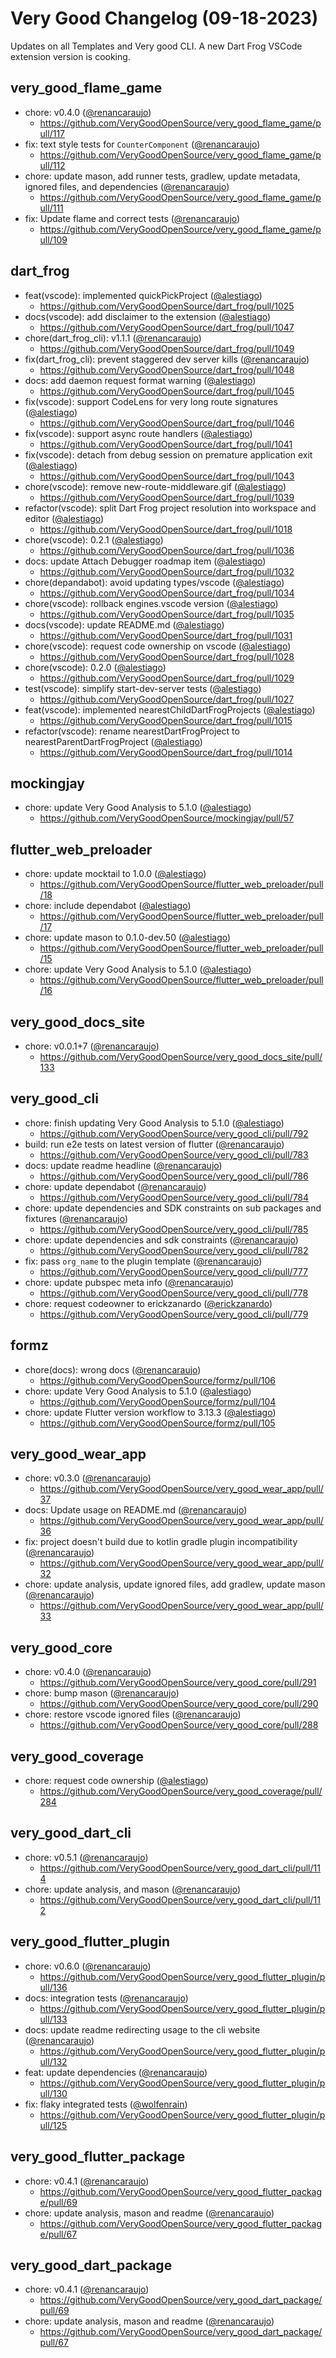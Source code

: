 # Very Good Changelog (09-18-2023)

Updates on all Templates and Very good CLI. A new Dart Frog VSCode extension version is cooking.

## very_good_flame_game

- chore: v0.4.0 ([@renancaraujo](https://github.com/renancaraujo))
  - https://github.com/VeryGoodOpenSource/very_good_flame_game/pull/117
- fix: text style tests for `CounterComponent` ([@renancaraujo](https://github.com/renancaraujo))
  - https://github.com/VeryGoodOpenSource/very_good_flame_game/pull/112
- chore: update mason, add runner tests, gradlew, update metadata, ignored files, and dependencies ([@renancaraujo](https://github.com/renancaraujo))
  - https://github.com/VeryGoodOpenSource/very_good_flame_game/pull/111
- fix: Update flame and correct tests ([@renancaraujo](https://github.com/renancaraujo))
  - https://github.com/VeryGoodOpenSource/very_good_flame_game/pull/109

## dart_frog

- feat(vscode): implemented quickPickProject ([@alestiago](https://github.com/alestiago))
  - https://github.com/VeryGoodOpenSource/dart_frog/pull/1025
- docs(vscode): add disclaimer to the extension ([@alestiago](https://github.com/alestiago))
  - https://github.com/VeryGoodOpenSource/dart_frog/pull/1047
- chore(dart_frog_cli): v1.1.1 ([@renancaraujo](https://github.com/renancaraujo))
  - https://github.com/VeryGoodOpenSource/dart_frog/pull/1049
- fix(dart_frog_cli): prevent staggered dev server kills ([@renancaraujo](https://github.com/renancaraujo))
  - https://github.com/VeryGoodOpenSource/dart_frog/pull/1048
- docs: add daemon request format warning ([@alestiago](https://github.com/alestiago))
  - https://github.com/VeryGoodOpenSource/dart_frog/pull/1045
- fix(vscode): support CodeLens for very long route signatures ([@alestiago](https://github.com/alestiago))
  - https://github.com/VeryGoodOpenSource/dart_frog/pull/1046
- fix(vscode): support async route handlers ([@alestiago](https://github.com/alestiago))
  - https://github.com/VeryGoodOpenSource/dart_frog/pull/1041
- fix(vscode): detach from debug session on premature application exit ([@alestiago](https://github.com/alestiago))
  - https://github.com/VeryGoodOpenSource/dart_frog/pull/1043
- chore(vscode): remove new-route-middleware.gif ([@alestiago](https://github.com/alestiago))
  - https://github.com/VeryGoodOpenSource/dart_frog/pull/1039
- refactor(vscode): split Dart Frog project resolution into workspace and editor ([@alestiago](https://github.com/alestiago))
  - https://github.com/VeryGoodOpenSource/dart_frog/pull/1018
- chore(vscode): 0.2.1 ([@alestiago](https://github.com/alestiago))
  - https://github.com/VeryGoodOpenSource/dart_frog/pull/1036
- docs: update Attach Debugger roadmap item ([@alestiago](https://github.com/alestiago))
  - https://github.com/VeryGoodOpenSource/dart_frog/pull/1032
- chore(depandabot): avoid updating types/vscode ([@alestiago](https://github.com/alestiago))
  - https://github.com/VeryGoodOpenSource/dart_frog/pull/1034
- chore(vscode): rollback engines.vscode version ([@alestiago](https://github.com/alestiago))
  - https://github.com/VeryGoodOpenSource/dart_frog/pull/1035
- docs(vscode): update README.md ([@alestiago](https://github.com/alestiago))
  - https://github.com/VeryGoodOpenSource/dart_frog/pull/1031
- chore(vscode): request code ownership on vscode ([@alestiago](https://github.com/alestiago))
  - https://github.com/VeryGoodOpenSource/dart_frog/pull/1028
- chore(vscode): 0.2.0 ([@alestiago](https://github.com/alestiago))
  - https://github.com/VeryGoodOpenSource/dart_frog/pull/1029
- test(vscode): simplify start-dev-server tests ([@alestiago](https://github.com/alestiago))
  - https://github.com/VeryGoodOpenSource/dart_frog/pull/1027
- feat(vscode): implemented nearestChildDartFrogProjects ([@alestiago](https://github.com/alestiago))
  - https://github.com/VeryGoodOpenSource/dart_frog/pull/1015
- refactor(vscode): rename nearestDartFrogProject to nearestParentDartFrogProject ([@alestiago](https://github.com/alestiago))
  - https://github.com/VeryGoodOpenSource/dart_frog/pull/1014

## mockingjay

- chore: update Very Good Analysis to 5.1.0 ([@alestiago](https://github.com/alestiago))
  - https://github.com/VeryGoodOpenSource/mockingjay/pull/57

## flutter_web_preloader

- chore: update mocktail to 1.0.0 ([@alestiago](https://github.com/alestiago))
  - https://github.com/VeryGoodOpenSource/flutter_web_preloader/pull/18
- chore: include dependabot ([@alestiago](https://github.com/alestiago))
  - https://github.com/VeryGoodOpenSource/flutter_web_preloader/pull/17
- chore: update mason to 0.1.0-dev.50 ([@alestiago](https://github.com/alestiago))
  - https://github.com/VeryGoodOpenSource/flutter_web_preloader/pull/15
- chore: update Very Good Analysis to 5.1.0 ([@alestiago](https://github.com/alestiago))
  - https://github.com/VeryGoodOpenSource/flutter_web_preloader/pull/16

## very_good_docs_site

- chore: v0.0.1+7 ([@renancaraujo](https://github.com/renancaraujo))
  - https://github.com/VeryGoodOpenSource/very_good_docs_site/pull/133

## very_good_cli

- chore: finish updating Very Good Analysis to 5.1.0 ([@alestiago](https://github.com/alestiago))
  - https://github.com/VeryGoodOpenSource/very_good_cli/pull/792
- build: run e2e tests on latest version of flutter ([@renancaraujo](https://github.com/renancaraujo))
  - https://github.com/VeryGoodOpenSource/very_good_cli/pull/783
- docs: update readme headline ([@renancaraujo](https://github.com/renancaraujo))
  - https://github.com/VeryGoodOpenSource/very_good_cli/pull/786
- chore: update dependabot ([@renancaraujo](https://github.com/renancaraujo))
  - https://github.com/VeryGoodOpenSource/very_good_cli/pull/784
- chore: update dependencies and SDK constraints on sub packages and fixtures ([@renancaraujo](https://github.com/renancaraujo))
  - https://github.com/VeryGoodOpenSource/very_good_cli/pull/785
- chore: update dependencies and sdk constraints ([@renancaraujo](https://github.com/renancaraujo))
  - https://github.com/VeryGoodOpenSource/very_good_cli/pull/782
- fix: pass `org_name` to the plugin template ([@renancaraujo](https://github.com/renancaraujo))
  - https://github.com/VeryGoodOpenSource/very_good_cli/pull/777
- chore: update pubspec meta info ([@renancaraujo](https://github.com/renancaraujo))
  - https://github.com/VeryGoodOpenSource/very_good_cli/pull/778
- chore: request codeowner to erickzanardo ([@erickzanardo](https://github.com/erickzanardo))
  - https://github.com/VeryGoodOpenSource/very_good_cli/pull/779

## formz

- chore(docs): wrong docs ([@renancaraujo](https://github.com/renancaraujo))
  - https://github.com/VeryGoodOpenSource/formz/pull/106
- chore: update Very Good Analysis to 5.1.0 ([@alestiago](https://github.com/alestiago))
  - https://github.com/VeryGoodOpenSource/formz/pull/104
- chore: update Flutter version workflow to 3.13.3 ([@alestiago](https://github.com/alestiago))
  - https://github.com/VeryGoodOpenSource/formz/pull/105

## very_good_wear_app

- chore: v0.3.0 ([@renancaraujo](https://github.com/renancaraujo))
  - https://github.com/VeryGoodOpenSource/very_good_wear_app/pull/37
- docs: Update usage on README.md ([@renancaraujo](https://github.com/renancaraujo))
  - https://github.com/VeryGoodOpenSource/very_good_wear_app/pull/36
- fix: project doesn't build due to kotlin gradle plugin incompatibility ([@renancaraujo](https://github.com/renancaraujo))
  - https://github.com/VeryGoodOpenSource/very_good_wear_app/pull/32
- chore: update analysis, update ignored files, add gradlew, update mason ([@renancaraujo](https://github.com/renancaraujo))
  - https://github.com/VeryGoodOpenSource/very_good_wear_app/pull/33

## very_good_core

- chore: v0.4.0 ([@renancaraujo](https://github.com/renancaraujo))
  - https://github.com/VeryGoodOpenSource/very_good_core/pull/291
- chore: bump mason ([@renancaraujo](https://github.com/renancaraujo))
  - https://github.com/VeryGoodOpenSource/very_good_core/pull/290
- chore: restore vscode ignored files ([@renancaraujo](https://github.com/renancaraujo))
  - https://github.com/VeryGoodOpenSource/very_good_core/pull/288

## very_good_coverage

- chore: request code ownership ([@alestiago](https://github.com/alestiago))
  - https://github.com/VeryGoodOpenSource/very_good_coverage/pull/284

## very_good_dart_cli

- chore: v0.5.1 ([@renancaraujo](https://github.com/renancaraujo))
  - https://github.com/VeryGoodOpenSource/very_good_dart_cli/pull/114
- chore: update analysis, and mason ([@renancaraujo](https://github.com/renancaraujo))
  - https://github.com/VeryGoodOpenSource/very_good_dart_cli/pull/112

## very_good_flutter_plugin

- chore: v0.6.0 ([@renancaraujo](https://github.com/renancaraujo))
  - https://github.com/VeryGoodOpenSource/very_good_flutter_plugin/pull/136
- docs: integration tests ([@renancaraujo](https://github.com/renancaraujo))
  - https://github.com/VeryGoodOpenSource/very_good_flutter_plugin/pull/133
- docs: update readme redirecting usage to the cli website ([@renancaraujo](https://github.com/renancaraujo))
  - https://github.com/VeryGoodOpenSource/very_good_flutter_plugin/pull/132
- feat: update dependencies ([@renancaraujo](https://github.com/renancaraujo))
  - https://github.com/VeryGoodOpenSource/very_good_flutter_plugin/pull/130
- fix: flaky integrated tests ([@wolfenrain](https://github.com/wolfenrain))
  - https://github.com/VeryGoodOpenSource/very_good_flutter_plugin/pull/125

## very_good_flutter_package

- chore: v0.4.1 ([@renancaraujo](https://github.com/renancaraujo))
  - https://github.com/VeryGoodOpenSource/very_good_flutter_package/pull/69
- chore: update analysis, mason and readme ([@renancaraujo](https://github.com/renancaraujo))
  - https://github.com/VeryGoodOpenSource/very_good_flutter_package/pull/67

## very_good_dart_package

- chore: v0.4.1 ([@renancaraujo](https://github.com/renancaraujo))
  - https://github.com/VeryGoodOpenSource/very_good_dart_package/pull/69
- chore: update analysis, mason and readme ([@renancaraujo](https://github.com/renancaraujo))
  - https://github.com/VeryGoodOpenSource/very_good_dart_package/pull/67

